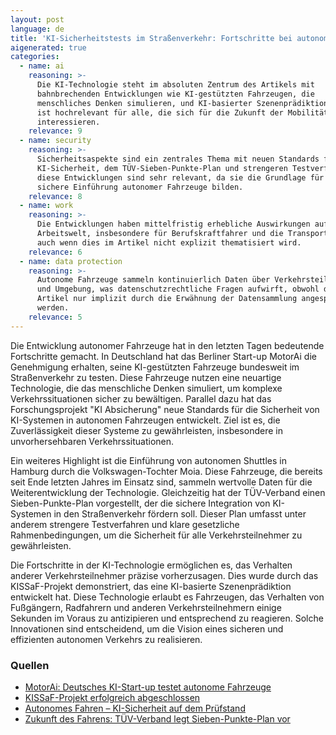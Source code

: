 ```yaml
---
layout: post
language: de
title: 'KI-Sicherheitstests im Straßenverkehr: Fortschritte bei autonomen Fahrzeugen'
aigenerated: true
categories:
  - name: ai
    reasoning: >-
      Die KI-Technologie steht im absoluten Zentrum des Artikels mit
      bahnbrechenden Entwicklungen wie KI-gestützten Fahrzeugen, die
      menschliches Denken simulieren, und KI-basierter Szenenprädiktion - dies
      ist hochrelevant für alle, die sich für die Zukunft der Mobilität
      interessieren.
    relevance: 9
  - name: security
    reasoning: >-
      Sicherheitsaspekte sind ein zentrales Thema mit neuen Standards für
      KI-Sicherheit, dem TÜV-Sieben-Punkte-Plan und strengeren Testverfahren -
      diese Entwicklungen sind sehr relevant, da sie die Grundlage für die
      sichere Einführung autonomer Fahrzeuge bilden.
    relevance: 8
  - name: work
    reasoning: >-
      Die Entwicklungen haben mittelfristig erhebliche Auswirkungen auf die
      Arbeitswelt, insbesondere für Berufskraftfahrer und die Transportbranche,
      auch wenn dies im Artikel nicht explizit thematisiert wird.
    relevance: 6
  - name: data protection
    reasoning: >-
      Autonome Fahrzeuge sammeln kontinuierlich Daten über Verkehrsteilnehmer
      und Umgebung, was datenschutzrechtliche Fragen aufwirft, obwohl diese im
      Artikel nur implizit durch die Erwähnung der Datensammlung angesprochen
      werden.
    relevance: 5
---
```


Die Entwicklung autonomer Fahrzeuge hat in den letzten Tagen bedeutende Fortschritte gemacht. In Deutschland hat das Berliner Start-up MotorAi die Genehmigung erhalten, seine KI-gestützten Fahrzeuge bundesweit im Straßenverkehr zu testen. Diese Fahrzeuge nutzen eine neuartige Technologie, die das menschliche Denken simuliert, um komplexe Verkehrssituationen sicher zu bewältigen. Parallel dazu hat das Forschungsprojekt "KI Absicherung" neue Standards für die Sicherheit von KI-Systemen in autonomen Fahrzeugen entwickelt. Ziel ist es, die Zuverlässigkeit dieser Systeme zu gewährleisten, insbesondere in unvorhersehbaren Verkehrssituationen.

<!--more-->

Ein weiteres Highlight ist die Einführung von autonomen Shuttles in Hamburg durch die Volkswagen-Tochter Moia. Diese Fahrzeuge, die bereits seit Ende letzten Jahres im Einsatz sind, sammeln wertvolle Daten für die Weiterentwicklung der Technologie. Gleichzeitig hat der TÜV-Verband einen Sieben-Punkte-Plan vorgestellt, der die sichere Integration von KI-Systemen in den Straßenverkehr fördern soll. Dieser Plan umfasst unter anderem strengere Testverfahren und klare gesetzliche Rahmenbedingungen, um die Sicherheit für alle Verkehrsteilnehmer zu gewährleisten.

Die Fortschritte in der KI-Technologie ermöglichen es, das Verhalten anderer Verkehrsteilnehmer präzise vorherzusagen. Dies wurde durch das KISSaF-Projekt demonstriert, das eine KI-basierte Szenenprädiktion entwickelt hat. Diese Technologie erlaubt es Fahrzeugen, das Verhalten von Fußgängern, Radfahrern und anderen Verkehrsteilnehmern einige Sekunden im Voraus zu antizipieren und entsprechend zu reagieren. Solche Innovationen sind entscheidend, um die Vision eines sicheren und effizienten autonomen Verkehrs zu realisieren.

### Quellen
- [MotorAi: Deutsches KI-Start-up testet autonome Fahrzeuge](https://www.wiwo.de/unternehmen/auto/motorai-deutsches-ki-start-up-testet-autonome-fahrzeuge-auf-oeffentlichen-strassen/100125521.html)
- [KISSaF-Projekt erfolgreich abgeschlossen](https://www.smartcity360.de/kissaf-erforscht-kuenstliche-intelligenz-verkehrssituationen/)
- [Autonomes Fahren – KI-Sicherheit auf dem Prüfstand](https://safe-intelligence.fraunhofer.de/artikel/projekt-ki-absicherung)
- [Zukunft des Fahrens: TÜV-Verband legt Sieben-Punkte-Plan vor](https://www.presseportal.de/pm/65031/6039695)
